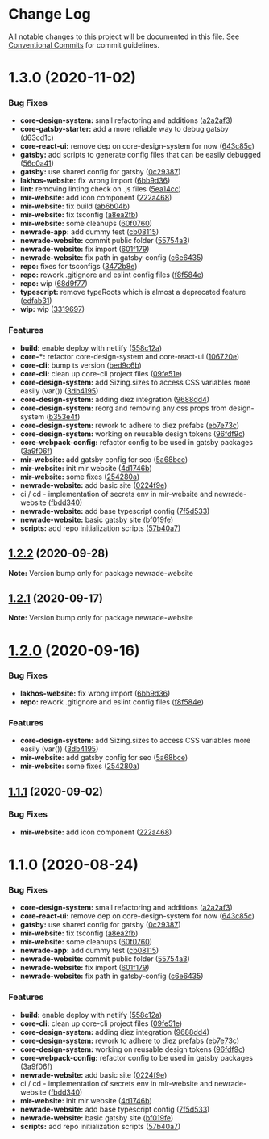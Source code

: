 # Change Log

All notable changes to this project will be documented in this file.
See [Conventional Commits](https://conventionalcommits.org) for commit guidelines.

# 1.3.0 (2020-11-02)

### Bug Fixes

- **core-design-system:** small refactoring and additions ([a2a2af3](https://github.com/newrade/newrade/tree/master/packages/newrade-website/commit/a2a2af348dfeb1a0c70a7a8d8948442d6ff22c99))
- **core-gatsby-starter:** add a more reliable way to debug gatsby ([d63cd1c](https://github.com/newrade/newrade/tree/master/packages/newrade-website/commit/d63cd1c69ae3af843c74fc3bc927f4c96bf64042))
- **core-react-ui:** remove dep on core-design-system for now ([643c85c](https://github.com/newrade/newrade/tree/master/packages/newrade-website/commit/643c85c12d6c78c8d924b22c6e458539a4bf87cb))
- **gatsby:** add scripts to generate config files that can be easily debugged ([56c0a41](https://github.com/newrade/newrade/tree/master/packages/newrade-website/commit/56c0a4142a9fbd7b66a462aa18c06b60819eee69))
- **gatsby:** use shared config for gatsby ([0c29387](https://github.com/newrade/newrade/tree/master/packages/newrade-website/commit/0c29387167b20f890241e92297939276dd64ba43))
- **lakhos-website:** fix wrong import ([6bb9d36](https://github.com/newrade/newrade/tree/master/packages/newrade-website/commit/6bb9d361e830c4a19a6cfc3fb59c72adfb95c4cc))
- **lint:** removing linting check on .js files ([5ea14cc](https://github.com/newrade/newrade/tree/master/packages/newrade-website/commit/5ea14cc7b96c14d896d6d976bc605609dacc32c1))
- **mir-website:** add icon component ([222a468](https://github.com/newrade/newrade/tree/master/packages/newrade-website/commit/222a468ff5169e532704912a4b9147e387ed989b))
- **mir-website:** fix build ([ab6b04b](https://github.com/newrade/newrade/tree/master/packages/newrade-website/commit/ab6b04b26868fa94741c9a28de7c9ff0b1981ec4))
- **mir-website:** fix tsconfig ([a8ea2fb](https://github.com/newrade/newrade/tree/master/packages/newrade-website/commit/a8ea2fb6e62054df36cdf320651eefa5743e7380))
- **mir-website:** some cleanups ([60f0760](https://github.com/newrade/newrade/tree/master/packages/newrade-website/commit/60f0760015df98b7ee0221ddcada00d171caff24))
- **newrade-app:** add dummy test ([cb08115](https://github.com/newrade/newrade/tree/master/packages/newrade-website/commit/cb08115f5e3b0cb22b4d391701d463a0274a001c))
- **newrade-website:** commit public folder ([55754a3](https://github.com/newrade/newrade/tree/master/packages/newrade-website/commit/55754a305a7de516a6a232f7156e924edaf0ed75))
- **newrade-website:** fix import ([601f179](https://github.com/newrade/newrade/tree/master/packages/newrade-website/commit/601f179c78455fe011e4d7c4ff5750d4dc82266a))
- **newrade-website:** fix path in gatsby-config ([c6e6435](https://github.com/newrade/newrade/tree/master/packages/newrade-website/commit/c6e64359e11e58d33a2858d3acfd5e5807cdc384))
- **repo:** fixes for tsconfigs ([3472b8e](https://github.com/newrade/newrade/tree/master/packages/newrade-website/commit/3472b8edfa5a83b1664dcabbfce30acb72d8daa9))
- **repo:** rework .gitignore and eslint config files ([f8f584e](https://github.com/newrade/newrade/tree/master/packages/newrade-website/commit/f8f584e5fbdcfa87e79a2b3d53780e40b51ea8c0))
- **repo:** wip ([68d9f77](https://github.com/newrade/newrade/tree/master/packages/newrade-website/commit/68d9f77225d5b7eae54f195f34a206f8b9f0e3ac))
- **typescript:** remove typeRoots which is almost a deprecated feature ([edfab31](https://github.com/newrade/newrade/tree/master/packages/newrade-website/commit/edfab31f34f518881c56fea74aa83331957ddcaf))
- **wip:** wip ([3319697](https://github.com/newrade/newrade/tree/master/packages/newrade-website/commit/3319697e314d643fb809a790b2d9c3b1bf1c749b))

### Features

- **build:** enable deploy with netlify ([558c12a](https://github.com/newrade/newrade/tree/master/packages/newrade-website/commit/558c12a58494f354877b6293ab5d7bf31f7d531d))
- **core-\*:** refactor core-design-system and core-react-ui ([106720e](https://github.com/newrade/newrade/tree/master/packages/newrade-website/commit/106720e4214f6491beac76c23977f5d52c1cd058))
- **core-cli:** bump ts version ([bed9c6b](https://github.com/newrade/newrade/tree/master/packages/newrade-website/commit/bed9c6b049879f9f10e35b000cf3640d34f447d3))
- **core-cli:** clean up core-cli project files ([09fe51e](https://github.com/newrade/newrade/tree/master/packages/newrade-website/commit/09fe51e5db9f6a6de5d9e9da18236780fea8d9cb))
- **core-design-system:** add Sizing.sizes to access CSS variables more easily (var()) ([3db4195](https://github.com/newrade/newrade/tree/master/packages/newrade-website/commit/3db41956b5a91b05f0f2651472a0cbbd4dd826cc))
- **core-design-system:** adding diez integration ([9688dd4](https://github.com/newrade/newrade/tree/master/packages/newrade-website/commit/9688dd4521398a8ad3a50250ba9aa9f9e3300ee6))
- **core-design-system:** reorg and removing any css props from design-system ([b353e4f](https://github.com/newrade/newrade/tree/master/packages/newrade-website/commit/b353e4f47107dc3b1e4ff363b600033655acd044))
- **core-design-system:** rework to adhere to diez prefabs ([eb7e73c](https://github.com/newrade/newrade/tree/master/packages/newrade-website/commit/eb7e73ca0e264899cfeaab5d47c87c945f0f4c2a))
- **core-design-system:** working on reusable design tokens ([96fdf9c](https://github.com/newrade/newrade/tree/master/packages/newrade-website/commit/96fdf9cd20462111f07175e554ab9ae177d0db0e))
- **core-webpack-config:** refactor config to be used in gatsby packages ([3a9f06f](https://github.com/newrade/newrade/tree/master/packages/newrade-website/commit/3a9f06fa246ab8b5b2b595295f02aaac5b2da86e))
- **mir-website:** add gatsby config for seo ([5a68bce](https://github.com/newrade/newrade/tree/master/packages/newrade-website/commit/5a68bce2df6ac71f533850e91f5686e3b7d352ec))
- **mir-website:** init mir website ([4d1746b](https://github.com/newrade/newrade/tree/master/packages/newrade-website/commit/4d1746b587fc716cff6a522837cc4610af254e0f))
- **mir-website:** some fixes ([254280a](https://github.com/newrade/newrade/tree/master/packages/newrade-website/commit/254280a3c72c579d6a6f7689e7ad602291638dee))
- **newrade-website:** add basic site ([0224f9e](https://github.com/newrade/newrade/tree/master/packages/newrade-website/commit/0224f9ef63a95e0d17bdeb92ed190a18ceae5958))
- ci / cd - implementation of secrets env in mir-website and newrade-website ([fbdd340](https://github.com/newrade/newrade/tree/master/packages/newrade-website/commit/fbdd340a23775a04efff47a41fde554cfe3617c1))
- **newrade-website:** add base typescript config ([7f5d533](https://github.com/newrade/newrade/tree/master/packages/newrade-website/commit/7f5d5335474244475fc51a61e295fe956b988677))
- **newrade-website:** basic gatsby site ([bf019fe](https://github.com/newrade/newrade/tree/master/packages/newrade-website/commit/bf019feaa4d80326d70acdc2b39fd234f0493590))
- **scripts:** add repo initialization scripts ([57b40a7](https://github.com/newrade/newrade/tree/master/packages/newrade-website/commit/57b40a7a429b33bbe2691d48cb9b25c8d6fcf307))

## [1.2.2](https://github.com/newrade/newrade/tree/master/packages/newrade-website/compare/newrade-website@1.2.1...newrade-website@1.2.2) (2020-09-28)

**Note:** Version bump only for package newrade-website

## [1.2.1](https://github.com/newrade/newrade/tree/master/packages/newrade-website/compare/newrade-website@1.2.0...newrade-website@1.2.1) (2020-09-17)

**Note:** Version bump only for package newrade-website

# [1.2.0](https://github.com/newrade/newrade/tree/master/packages/newrade-website/compare/newrade-website@1.1.1...newrade-website@1.2.0) (2020-09-16)

### Bug Fixes

- **lakhos-website:** fix wrong import ([6bb9d36](https://github.com/newrade/newrade/tree/master/packages/newrade-website/commit/6bb9d361e830c4a19a6cfc3fb59c72adfb95c4cc))
- **repo:** rework .gitignore and eslint config files ([f8f584e](https://github.com/newrade/newrade/tree/master/packages/newrade-website/commit/f8f584e5fbdcfa87e79a2b3d53780e40b51ea8c0))

### Features

- **core-design-system:** add Sizing.sizes to access CSS variables more easily (var()) ([3db4195](https://github.com/newrade/newrade/tree/master/packages/newrade-website/commit/3db41956b5a91b05f0f2651472a0cbbd4dd826cc))
- **mir-website:** add gatsby config for seo ([5a68bce](https://github.com/newrade/newrade/tree/master/packages/newrade-website/commit/5a68bce2df6ac71f533850e91f5686e3b7d352ec))
- **mir-website:** some fixes ([254280a](https://github.com/newrade/newrade/tree/master/packages/newrade-website/commit/254280a3c72c579d6a6f7689e7ad602291638dee))

## [1.1.1](https://github.com/newrade/newrade/tree/master/packages/newrade-website/compare/newrade-website@1.1.0...newrade-website@1.1.1) (2020-09-02)

### Bug Fixes

- **mir-website:** add icon component ([222a468](https://github.com/newrade/newrade/tree/master/packages/newrade-website/commit/222a468ff5169e532704912a4b9147e387ed989b))

# 1.1.0 (2020-08-24)

### Bug Fixes

- **core-design-system:** small refactoring and additions ([a2a2af3](https://github.com/newrade/newrade/tree/master/packages/newrade-website/commit/a2a2af348dfeb1a0c70a7a8d8948442d6ff22c99))
- **core-react-ui:** remove dep on core-design-system for now ([643c85c](https://github.com/newrade/newrade/tree/master/packages/newrade-website/commit/643c85c12d6c78c8d924b22c6e458539a4bf87cb))
- **gatsby:** use shared config for gatsby ([0c29387](https://github.com/newrade/newrade/tree/master/packages/newrade-website/commit/0c29387167b20f890241e92297939276dd64ba43))
- **mir-website:** fix tsconfig ([a8ea2fb](https://github.com/newrade/newrade/tree/master/packages/newrade-website/commit/a8ea2fb6e62054df36cdf320651eefa5743e7380))
- **mir-website:** some cleanups ([60f0760](https://github.com/newrade/newrade/tree/master/packages/newrade-website/commit/60f0760015df98b7ee0221ddcada00d171caff24))
- **newrade-app:** add dummy test ([cb08115](https://github.com/newrade/newrade/tree/master/packages/newrade-website/commit/cb08115f5e3b0cb22b4d391701d463a0274a001c))
- **newrade-website:** commit public folder ([55754a3](https://github.com/newrade/newrade/tree/master/packages/newrade-website/commit/55754a305a7de516a6a232f7156e924edaf0ed75))
- **newrade-website:** fix import ([601f179](https://github.com/newrade/newrade/tree/master/packages/newrade-website/commit/601f179c78455fe011e4d7c4ff5750d4dc82266a))
- **newrade-website:** fix path in gatsby-config ([c6e6435](https://github.com/newrade/newrade/tree/master/packages/newrade-website/commit/c6e64359e11e58d33a2858d3acfd5e5807cdc384))

### Features

- **build:** enable deploy with netlify ([558c12a](https://github.com/newrade/newrade/tree/master/packages/newrade-website/commit/558c12a58494f354877b6293ab5d7bf31f7d531d))
- **core-cli:** clean up core-cli project files ([09fe51e](https://github.com/newrade/newrade/tree/master/packages/newrade-website/commit/09fe51e5db9f6a6de5d9e9da18236780fea8d9cb))
- **core-design-system:** adding diez integration ([9688dd4](https://github.com/newrade/newrade/tree/master/packages/newrade-website/commit/9688dd4521398a8ad3a50250ba9aa9f9e3300ee6))
- **core-design-system:** rework to adhere to diez prefabs ([eb7e73c](https://github.com/newrade/newrade/tree/master/packages/newrade-website/commit/eb7e73ca0e264899cfeaab5d47c87c945f0f4c2a))
- **core-design-system:** working on reusable design tokens ([96fdf9c](https://github.com/newrade/newrade/tree/master/packages/newrade-website/commit/96fdf9cd20462111f07175e554ab9ae177d0db0e))
- **core-webpack-config:** refactor config to be used in gatsby packages ([3a9f06f](https://github.com/newrade/newrade/tree/master/packages/newrade-website/commit/3a9f06fa246ab8b5b2b595295f02aaac5b2da86e))
- **newrade-website:** add basic site ([0224f9e](https://github.com/newrade/newrade/tree/master/packages/newrade-website/commit/0224f9ef63a95e0d17bdeb92ed190a18ceae5958))
- ci / cd - implementation of secrets env in mir-website and newrade-website ([fbdd340](https://github.com/newrade/newrade/tree/master/packages/newrade-website/commit/fbdd340a23775a04efff47a41fde554cfe3617c1))
- **mir-website:** init mir website ([4d1746b](https://github.com/newrade/newrade/tree/master/packages/newrade-website/commit/4d1746b587fc716cff6a522837cc4610af254e0f))
- **newrade-website:** add base typescript config ([7f5d533](https://github.com/newrade/newrade/tree/master/packages/newrade-website/commit/7f5d5335474244475fc51a61e295fe956b988677))
- **newrade-website:** basic gatsby site ([bf019fe](https://github.com/newrade/newrade/tree/master/packages/newrade-website/commit/bf019feaa4d80326d70acdc2b39fd234f0493590))
- **scripts:** add repo initialization scripts ([57b40a7](https://github.com/newrade/newrade/tree/master/packages/newrade-website/commit/57b40a7a429b33bbe2691d48cb9b25c8d6fcf307))
